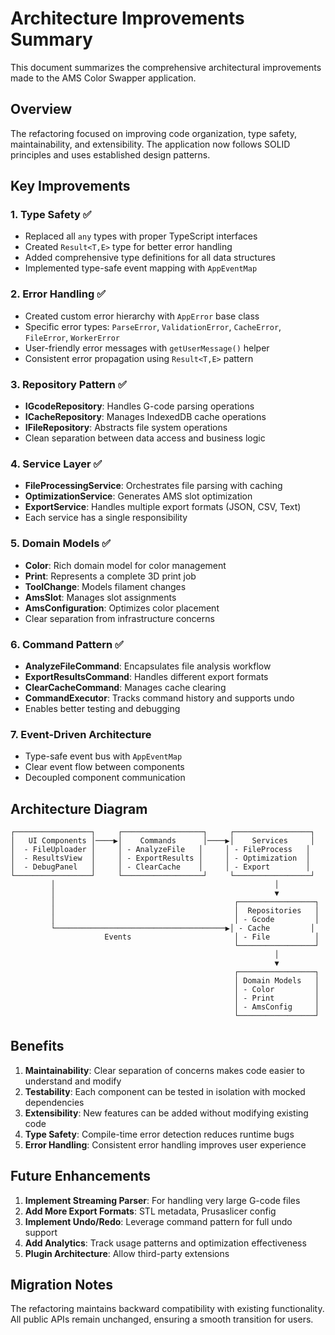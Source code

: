# Architecture Improvements Summary

This document summarizes the comprehensive architectural improvements made to the AMS Color Swapper application.

## Overview

The refactoring focused on improving code organization, type safety, maintainability, and extensibility. The application now follows SOLID principles and uses established design patterns.

## Key Improvements

### 1. **Type Safety** ✅
- Replaced all `any` types with proper TypeScript interfaces
- Created `Result<T,E>` type for better error handling
- Added comprehensive type definitions for all data structures
- Implemented type-safe event mapping with `AppEventMap`

### 2. **Error Handling** ✅
- Created custom error hierarchy with `AppError` base class
- Specific error types: `ParseError`, `ValidationError`, `CacheError`, `FileError`, `WorkerError`
- User-friendly error messages with `getUserMessage()` helper
- Consistent error propagation using `Result<T,E>` pattern

### 3. **Repository Pattern** ✅
- **IGcodeRepository**: Handles G-code parsing operations
- **ICacheRepository**: Manages IndexedDB cache operations
- **IFileRepository**: Abstracts file system operations
- Clean separation between data access and business logic

### 4. **Service Layer** ✅
- **FileProcessingService**: Orchestrates file parsing with caching
- **OptimizationService**: Generates AMS slot optimization
- **ExportService**: Handles multiple export formats (JSON, CSV, Text)
- Each service has a single responsibility

### 5. **Domain Models** ✅
- **Color**: Rich domain model for color management
- **Print**: Represents a complete 3D print job
- **ToolChange**: Models filament changes
- **AmsSlot**: Manages slot assignments
- **AmsConfiguration**: Optimizes color placement
- Clear separation from infrastructure concerns

### 6. **Command Pattern** ✅
- **AnalyzeFileCommand**: Encapsulates file analysis workflow
- **ExportResultsCommand**: Handles different export formats
- **ClearCacheCommand**: Manages cache clearing
- **CommandExecutor**: Tracks command history and supports undo
- Enables better testing and debugging

### 7. **Event-Driven Architecture**
- Type-safe event bus with `AppEventMap`
- Clear event flow between components
- Decoupled component communication

## Architecture Diagram

```
┌─────────────────┐     ┌──────────────────┐     ┌─────────────────┐
│   UI Components │────▶│    Commands      │────▶│    Services     │
│  - FileUploader │     │ - AnalyzeFile   │     │ - FileProcess   │
│  - ResultsView  │     │ - ExportResults │     │ - Optimization  │
│  - DebugPanel   │     │ - ClearCache    │     │ - Export        │
└─────────────────┘     └──────────────────┘     └─────────────────┘
         │                                                 │
         │                                                 ▼
         │                                        ┌─────────────────┐
         │                                        │  Repositories   │
         │                                        │ - Gcode         │
         └──────────────────────────────────────▶│ - Cache         │
                     Events                       │ - File          │
                                                  └─────────────────┘
                                                           │
                                                           ▼
                                                  ┌─────────────────┐
                                                  │ Domain Models   │
                                                  │ - Color         │
                                                  │ - Print         │
                                                  │ - AmsConfig     │
                                                  └─────────────────┘
```

## Benefits

1. **Maintainability**: Clear separation of concerns makes code easier to understand and modify
2. **Testability**: Each component can be tested in isolation with mocked dependencies
3. **Extensibility**: New features can be added without modifying existing code
4. **Type Safety**: Compile-time error detection reduces runtime bugs
5. **Error Handling**: Consistent error handling improves user experience

## Future Enhancements

1. **Implement Streaming Parser**: For handling very large G-code files
2. **Add More Export Formats**: STL metadata, Prusaslicer config
3. **Implement Undo/Redo**: Leverage command pattern for full undo support
4. **Add Analytics**: Track usage patterns and optimization effectiveness
5. **Plugin Architecture**: Allow third-party extensions

## Migration Notes

The refactoring maintains backward compatibility with existing functionality. All public APIs remain unchanged, ensuring a smooth transition for users.